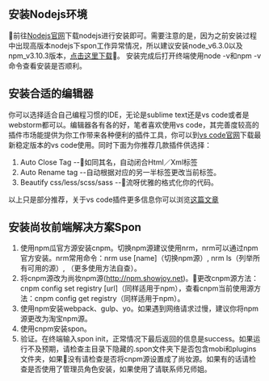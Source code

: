 ## 安装Nodejs环境
前往[Nodejs官网](https://www.nodejs.org)下载nodejs进行安装即可。需要注意的是，因为之前安装过程中出现高版本nodejs下spon工作异常情况，所以建议安装node_v6.3.0以及npm_v3.10.3版本，[点击这里下载](https://nodejs.org/dist/v6.3.0)。
安装完成后打开终端使用node -v和npm -v命令查看安装是否顺利。
## 安装合适的编辑器
你可以选择适合自己编程习惯的IDE，无论是sublime text还是vs code或者是webstorm都可以。编辑器各有各的好，笔者喜欢使用vs code，其完善度较高的插件市场能提供为你工作带来各种便利的插件工具，你可以到[vs code官网](https://code.visualstudio.com/)下载最新稳定版本的vs code使用。同时下面为你推荐几款插件供选择：
1. Auto Close Tag --如同其名，自动闭合Html／Xml标签
2. Auto Rename tag --自动根据对应的另一半标签更改当前标签。
3. Beautify css/less/scss/sass --流呀优雅的格式化你的代码。

以上只是部分推荐，关于vs code插件更多信息你可以浏览[这篇文章](https://segmentfault.com/a/1190000006697219)
## 安装尚妆前端解决方案Spon
1. 使用npm瓜官方源安装cnpm。切换npm源建议使用nrm，nrm可以通过npm官方安装。nrm常用命令：nrm use [name]（切换npm源）,  nrm ls（列举所有可用的源）,  （更多使用方法自查）。
2. 将cnpm源改为尚妆npm源(http://npm.showjoy.net)。更改cnpm源方法：cnpm config set registry [url]（同样适用于npm），查看cnpm当前使用源方法：cnpm config get registry（同样适用于npm）。
3. 使用npm安装webpack、gulp、yo。如果遇到网络请求过慢，建议你将npm源更改为淘宝npm源。
4. 使用cnpm安装spon。
5. 验证。在终端输入spon init，正常情况下最后返回的信息是success。如果运行不及预期，请检查主目录下隐藏的.spon文件夹下是否包含mobi和plugins文件夹，如果没有请检查是否将cnpm源设置成了尚妆源。如果有的话请检查是否使用了管理员角色安装，如果使用了请联系师兄师姐。
